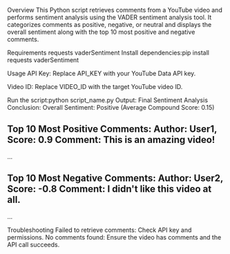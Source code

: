  Overview
This Python script retrieves comments from a YouTube video and performs sentiment analysis using the VADER sentiment analysis tool. It categorizes comments as positive, negative, or neutral and displays the overall sentiment along with the top 10 most positive and negative comments.

Requirements
requests
vaderSentiment
Install dependencies:pip install requests vaderSentiment

Usage
API Key: Replace API_KEY with your YouTube Data API key.

Video ID: Replace VIDEO_ID with the target YouTube video ID.

Run the script:python script_name.py
Output:
Final Sentiment Analysis Conclusion:
Overall Sentiment: Positive (Average Compound Score: 0.15)

Top 10 Most Positive Comments:
Author: User1, Score: 0.9
Comment: This is an amazing video!
--------------------------------------------------
...

Top 10 Most Negative Comments:
Author: User2, Score: -0.8
Comment: I didn't like this video at all.
--------------------------------------------------
...

Troubleshooting
Failed to retrieve comments: Check API key and permissions.
No comments found: Ensure the video has comments and the API call succeeds.
